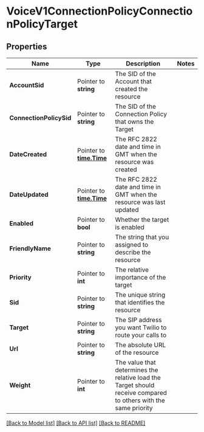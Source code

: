 # VoiceV1ConnectionPolicyConnectionPolicyTarget

## Properties

Name | Type | Description | Notes
------------ | ------------- | ------------- | -------------
**AccountSid** | Pointer to **string** | The SID of the Account that created the resource |
**ConnectionPolicySid** | Pointer to **string** | The SID of the Connection Policy that owns the Target |
**DateCreated** | Pointer to [**time.Time**](time.Time.md) | The RFC 2822 date and time in GMT when the resource was created |
**DateUpdated** | Pointer to [**time.Time**](time.Time.md) | The RFC 2822 date and time in GMT when the resource was last updated |
**Enabled** | Pointer to **bool** | Whether the target is enabled |
**FriendlyName** | Pointer to **string** | The string that you assigned to describe the resource |
**Priority** | Pointer to **int** | The relative importance of the target |
**Sid** | Pointer to **string** | The unique string that identifies the resource |
**Target** | Pointer to **string** | The SIP address you want Twilio to route your calls to |
**Url** | Pointer to **string** | The absolute URL of the resource |
**Weight** | Pointer to **int** | The value that determines the relative load the Target should receive compared to others with the same priority |

[[Back to Model list]](../README.md#documentation-for-models) [[Back to API list]](../README.md#documentation-for-api-endpoints) [[Back to README]](../README.md)


